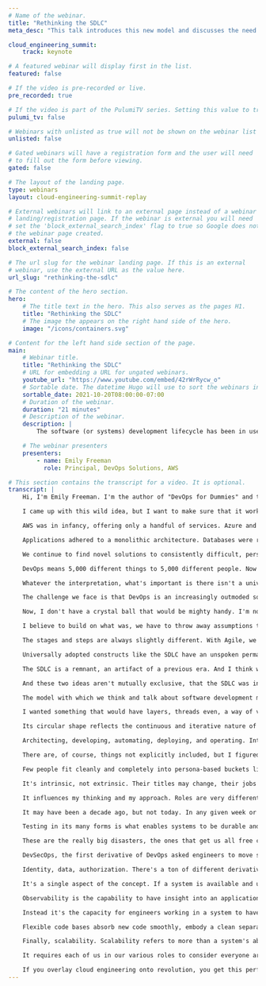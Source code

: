 ```yaml
---
# Name of the webinar.
title: "Rethinking the SDLC"
meta_desc: "This talk introduces this new model and discusses the need for how we talk about software to match the experience of development."

cloud_engineering_summit:
    track: keynote

# A featured webinar will display first in the list.
featured: false

# If the video is pre-recorded or live.
pre_recorded: true

# If the video is part of the PulumiTV series. Setting this value to true will list the video in the "PulumiTV" section.
pulumi_tv: false

# Webinars with unlisted as true will not be shown on the webinar list
unlisted: false

# Gated webinars will have a registration form and the user will need
# to fill out the form before viewing.
gated: false

# The layout of the landing page.
type: webinars
layout: cloud-engineering-summit-replay

# External webinars will link to an external page instead of a webinar
# landing/registration page. If the webinar is external you will need
# set the 'block_external_search_index' flag to true so Google does not index
# the webinar page created.
external: false
block_external_search_index: false

# The url slug for the webinar landing page. If this is an external
# webinar, use the external URL as the value here.
url_slug: "rethinking-the-sdlc"

# The content of the hero section.
hero:
    # The title text in the hero. This also serves as the pages H1.
    title: "Rethinking the SDLC"
    # The image the appears on the right hand side of the hero.
    image: "/icons/containers.svg"

# Content for the left hand side section of the page.
main:
    # Webinar title.
    title: "Rethinking the SDLC"
    # URL for embedding a URL for ungated webinars.
    youtube_url: "https://www.youtube.com/embed/42rWrRycw_o"
    # Sortable date. The datetime Hugo will use to sort the webinars in date order.
    sortable_date: 2021-10-20T08:00:00-07:00
    # Duration of the webinar.
    duration: "21 minutes"
    # Description of the webinar.
    description: |
        The software (or systems) development lifecycle has been in use since the 1960s. And it’s remained more or less the same since before color television and the touchtone phone. While it’s been looped it into circles and infinity loops and designed with trendy color palettes, the stages of the SDLC remain almost identical to its original layout. Yet the ecosystem in which we develop software is radically different. We work in systems that are distributed, decoupled, complex and can no longer be captured in an archaic model. It’s time to think different. It’s time for a revolution. The Revolution model of the SDLC captures the multi-threaded, nonsequential nature of modern software development. It embodies the roles engineers take on and the considerations they encounter along the way. It builds on Agile and DevOps to capture the concerns of DevOps derivatives like DevSecOps and AIOps. And it, well, revolves to embrace the iterative nature of continuous innovation. This talk introduces this new model and discusses the need for how we talk about software to match the experience of development.

    # The webinar presenters
    presenters:
        - name: Emily Freeman
          role: Principal, DevOps Solutions, AWS

# This section contains the transcript for a video. It is optional.
transcript: |
    Hi, I'm Emily Freeman. I'm the author of "DevOps for Dummies" and the co-curator of "97 Things Every Cloud Engineer Should Know." I am thrilled to be here with you all and I just want to thank Pulumi and the team for inviting me to speak and share this wild idea. A complete re-imagining of the SDLC. I want to be clear before I even get into this, I want your feedback.

    I came up with this wild idea, but I want to make sure that it works for you and your specific situations and I want to hear how you think it could be improved. You can always find me on Twitter, @editingemily. Most of my work centers around DevOps and I really can't overstate the sheer impact the concept of DevOps has had on the tech industry. In many ways it built on the foundation of Agile to become a default, a standard we all reach for in our everyday work. When DevOps surfaced as an idea in 2008, the tech industry was in a vastly different space.

    AWS was in infancy, offering only a handful of services. Azure and Google Cloud didn't exist yet. The majority of companies maintained their own infrastructure. Developers wrote code and relied on sysadmins to deploy new code at scheduled intervals. Container technology hadn't been invented.

    Applications adhered to a monolithic architecture. Databases were relational, and server-less wasn't even a concept. Everything from the application to the engineers was centralized. Our current ecosystem couldn't be more different. Now, software is still hard, don't get me wrong.

    We continue to find novel solutions to consistently difficult, persistent problems. Now some of these end up being a sort of rebranding of old ideas, but others are a unique and clever take to abstracting complexity or automating toil, or perhaps most important, rethinking, even challenging the premises we have accepted as canon for years, if not decades. In the years since, DevOps has attempted to answer the critical conflict between developers and operations, engineers. DevOps has become a catch all term. Then there have been a number of derivative works.

    DevOps means 5,000 different things to 5,000 different people. Now for some, it can be distilled to continuous integration, continuous delivery, CI/CD. For others, it's deploying code more frequently, adding tests. For others still, it's organizational. They've added a platform team, perhaps even a questionably named DevOps team, or have created a engineering structure that focuses on a separation of concerns, leaving feature teams to not only develop, but also deploy, secure and maintain their siloed services.

    Whatever the interpretation, what's important is there isn't a universally accepted standard for what DevOps is or what it looks like in execution. It's a philosophy, more than anything else. A framework that everyone can utilize to configure and customize their specific circumstances to modern development practices. The characteristics of DevOps that I think we can all agree on is that it attempted to capture the challenges of software development along the entire path, from start to finish. It's that broad umbrella, that holistic view that I want to breathe life into again.

    The challenge we face is that DevOps is an increasingly outmoded solution to a previous problem. Developers now face cultural and technical challenges far greater than they did a decade ago. Cloud native is the future, the next collection of default development decisions and one the DevOps story can't absorb in its current form. I believe that era of DevOps is waning. And in this moment, as the sun begins to set on DevOps, we have a unique opportunity to rethink, rebuild.

    Now, I don't have a crystal ball that would be mighty handy. I'm not completely certain what the next decade in tech looks like, no one does. I know that I can't write this story alone. I need you. But I have some ideas to get the conversation started.

    I believe to build on what was, we have to throw away assumptions that we've taken for granted all this time. In order to move forward, we must first step back. The Software or Systems Development Lifecycle, what we call the SDLC, has been in use since the 1960s and it's remained more or less the same since before color television and the touch-tone phone. Over the last 60 or so odd years, we've made tweaks, slight adjustments. We've zhuzh-ed it a bit.

    The stages and steps are always slightly different. With Agile, we made it a circle and DevOps, an infinity loop. We've added pretty colors, but it's more or less remained the same. And the SDLC has become an assumption. We don't even think about it anymore, it just is.

    Universally adopted constructs like the SDLC have an unspoken permanence. They feel as if they have always been and will always be. I think the impact of that is even more potent if you were born after a construct was popularized. Nearly everything around us is a construct, a model, an artifact of a human idea. The chair you're sitting in, the desk you work at, the mug from which you drink coffee and sometimes an after-work beverage, buildings, toilets, plumbing, roads, cars, art, computers, everything.

    The SDLC is a remnant, an artifact of a previous era. And I think we should throw it away, or perhaps more accurately, replace it. Replace it with something that better reflects the nature of our everyday work. A linear, single-threaded model, designed for the manufacture of material goods cannot possibly capture the distributed complexity of modern socio-technical systems. It just can't.

    And these two ideas aren't mutually exclusive, that the SDLC was industry-changing, valuable and extraordinarily impactful, and that it's time for something new. I believe we are strong enough to hold these two ideas at the same time, showing respect for the past while envisioning the future. I don't know about you, I have never had a software project go smoothly in a single go. It's always chaos. Software is a study in entropy and it's not exactly getting any more simple.

    The model with which we think and talk about software development must capture the multi-threaded, non-sequential nature of our work. It should embody the roles engineers take on and the considerations they encounter along the way. It should build on the foundations of Agile and DevOps and represent the iterative nature of continuous innovation. When I was thinking about this, and I took a lot of time to think about it, I was inspired by ideas like extreme programming on the spiral method or model. They were getting pretty close.

    I wanted something that would have layers, threads even, a way of visually representing multiple processes happening in parallel. What I settled on was the revolution model. I believe this visualization is capable of capturing the pivotal moments of any software scenario. And I'm going to dive into all the discreet little parts, but I want to give you a moment to have a first impression and really absorb my idea. I call it revolution because, well, it revolves.

    Its circular shape reflects the continuous and iterative nature of our work, but also because it is revolutionary. I am challenging a 70-year old model that is embedded into our daily language. I don't expect Gartner to build a magic quadrant around this tomorrow, but that would be really cool, and you should call me. My mission in this is to challenge the status quo and create a model that I think more accurately reflects the complexity of modern, cloud-native software development. The revolution model is constructed of five concentric rings describing the critical roles of software development.

    Architecting, developing, automating, deploying, and operating. Intersecting each loop are six spokes that describe the production considerations every engineer must consider throughout the development process. Testability, securability, reliability, observability, flexibility, and scalability. The considerations listed are not all encompassing. That's probably what a lot of you are thinking.

    There are, of course, things not explicitly included, but I figured if I added all the considerations we have to think about, we may get a little overwhelmed. Certainly, I would. Now let's dive into each element. We have long used personas as the default way to divide audiences and tailor messages, to group people. Every company in the world right now is repeating the mantra of, "Developers, developers, developers," but personas have always bugged me a little bit because the approach is typically either oversimplifies someone's career or needlessly complicates it.

    Few people fit cleanly and completely into persona-based buckets like developers and operations anymore. The lines have gotten fuzzy. On the other hand, I don't think we need to tailor messages so specifically as to call out the difference between a DevOps Engineer and a Release Engineer or a Security Administrator and a Security Engineer. But perhaps most critically, I believe personas are immutable. A persona is wholly dependent on how someone identifies themselves.

    It's intrinsic, not extrinsic. Their titles may change, their jobs may differ, but they're probably still selecting the same persona from that ubiquitous drop down we all use when registering for an event, probably this one too. I was a developer. I will always identify as a developer despite doing a ton of work in other areas like DevOps, AIOps, DevRel. I think about problems from the perspective of a developer.

    It influences my thinking and my approach. Roles are very different. Roles are temporary, inconsistent, constantly fluctuating. If I were an actress, the parts I played would be lengthy and varied, but the persona I would identify as would remain an actor, an artist. Your work isn't confined to a single set of skills.

    It may have been a decade ago, but not today. In any given week or sprint, you may play the role of architect thinking about how to design a feature or service, a developer building out code or fixing a bug, an automation engineer thinking about how to improve the manual processes that we often refer to as toil, a release engineer deploying code to different environments or releasing it to customers, or an operations engineer ensuring an application functions in consistent, expected ways. And no matter what role we play, we have to consider a number of issues. The first is testability. All software systems require testing of various types to assure architects that design works, developers that code works, operators that infrastructure is running as expected and engineers of all disciplines that code changes won't bring down the system, probably.

    Testing in its many forms is what enables systems to be durable and have longevity. It's what reassures engineers that changes won't impact current functionality and a system without tests is a disaster waiting to happen, which is why it's first among equals in this particular round table. Security is everyone's responsibility, but I think few of us understand how to design and execute a secure system. I certainly struggle with that. Security incidents, for the most part, are what we call high impact, low probability events.

    These are the really big disasters, the ones that get us all free credit reporting for a year and end up on the news. They don't happen super frequently. And thank goodness, because we all know that there are endless small vulnerabilities lurking in our systems. Security is something we know we should dedicate time to, but often don't make time for, and let's be honest, it's hard and complicated and a little bit scary. It's intimidating.

    DevSecOps, the first derivative of DevOps asked engineers to move security left. This approach meant that security was a consideration early in the process and not something that would block a release at the last moment. This is also the consideration under which I'm putting compliance and governance. Now it's not perfectly aligned, but I figure everything you call a lawyer for, should lived together. But in all seriousness, these three concepts are really about risk management.

    Identity, data, authorization. There's a ton of different derivatives, but the question is really who has access to what, when and how, and that is everyone's responsibility at every stage. Site Reliability Engineering or SRE is a discipline, a job, an approach, for good reason. It is absolutely critical that applications and services work as expected for the vast majority of time. That said, availability is often mistakenly treated as a synonym for reliability, but it's not.

    It's a single aspect of the concept. If a system is available and usable, but customer data is inaccurate or out of sync, the system is not reliable. Reliability has five key components, availability, latency, throughput, fidelity, and durability. Reliability may be the end result, but it's resiliency, for me, the journey, the action, that engineers can actually take to improve reliability. I'll talk more about that in another talk.

    Observability is the capability to have insight into an application or system. It's the combination of telemetry, monitoring, alerting, all of it. Everything that is available to engineers and leadership to have visibility into their system. There's an aspect of observability that overlaps with reliability. But for me, the purpose of observability isn't to maintain a reliable system, though that is important.

    Instead it's the capacity for engineers working in a system to have that visibility to the inner workings of that system. The concept of observability originates in linear dynamic systems, fancy, and is defined as how well internal states of a system can be understood based on information about its external outputs. It's critical when companies move systems to the cloud or utilize managed services that they don't lose visibility and confidence in their systems. The shared responsibility model of cloud storage, compute and managed services require engineering teams to be able to quickly be alerted to, identify and remediate the issues as they arise. Flexible systems are capable of adapting to meet the ever-changing needs of the customer and the market segment.

    Flexible code bases absorb new code smoothly, embody a clean separation of concerns, are partitioned into small components or classes and are architected for the now, as well as the next. And flexible systems change dependencies are reduced or eliminated ideally. Database schemas accommodate change well and components communicate via a standardized and well-documented API. The only thing constant in our industry is change. And in every role we play, creating flexible systems and solutions that will grow as the applications grow and the customer base grows is critical.

    Finally, scalability. Scalability refers to more than a system's ability to scale for additional load. It implies growth. Scalability in the revolution model carries that continuous innovation of a team and all the byproducts of that growth within a system. And for me, scalability is the most human of the considerations.

    It requires each of us in our various roles to consider everyone around us. Our customers who use the system and rely on its services, our colleagues, current and future, with whom we collaborate and even our future selves. Pulumi has this great perspective on cloud engineering, that it can be divided into three main components, build, deploy, and manage. I really love this. It's simplicity and clarity, and I especially love how it fits the new model.

    If you overlay cloud engineering onto revolution, you get this perfect target that allows all of us to focus on the various roles and considerations. Software development isn't a straight line, nor is it a perfect loop. Software is an ever-changing complex dance. There are twirls and pivots and difficult spins, forward and backward, engineers move in parallel creating truly magnificent pieces of art. We need a modern model for a modern era, and I believe this is just the revolution to get us started. Thank you so much.
---
```

